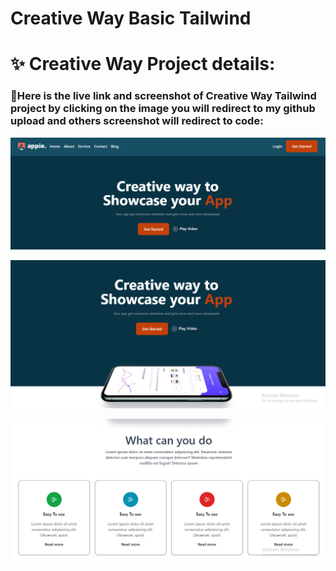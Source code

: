 # Creative Way Basic Tailwind

# ✨ Creative Way Project details:

### 🧨Here is the live link and screenshot of Creative Way Tailwind project by clicking on the image you will redirect to my github upload and others screenshot will redirect to code:

<p align="center">
  <a href="https://mahmudurnishat.github.io/Creative__Basic__Tailwind/"><img src="/assets/Screenshot_5.png"></a>
</p>
<p align="center">
  <a href="https://github.com/MahmudurNishat/Creative__Basic__Tailwind/blob/main/index.html"><img src="/assets/Screenshot_4.png"></a>
</p>
<p align="center">
  <a href="https://github.com/MahmudurNishat/Creative__Basic__Tailwind/blob/main/index.html"><img src="/assets/Screenshot_2.png"></a>
</p>
